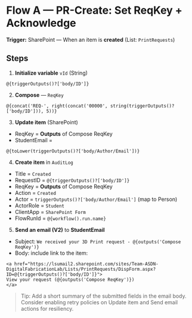 # Flow A — PR-Create: Set ReqKey + Acknowledge

**Trigger:** SharePoint — When an item is **created** (List: `PrintRequests`)

## Steps
1) **Initialize variable** `vId` (String)
```
@{triggerOutputs()?['body/ID']}
```
2) **Compose** — `ReqKey`
```
@{concat('REQ-', right(concat('00000', string(triggerOutputs()?['body/ID'])), 5))}
```
3) **Update item** (SharePoint)
- ReqKey = **Outputs** of Compose ReqKey
- StudentEmail =
```
@{toLower(triggerOutputs()?['body/Author/Email'])}
```
4) **Create item** in `AuditLog`
- Title = `Created`
- RequestID = `@{triggerOutputs()?['body/ID']}`
- ReqKey = **Outputs** of Compose ReqKey
- Action = `Created`
- Actor = `triggerOutputs()?['body/Author/Email']` (map to Person)
- ActorRole = `Student`
- ClientApp = `SharePoint Form`
- FlowRunId = `@{workflow().run.name}`

5) **Send an email (V2)** to **StudentEmail**
- Subject: `We received your 3D Print request - @{outputs('Compose ReqKey')}`
- Body: include link to the item:
```
<a href="https://lsumail2.sharepoint.com/sites/Team-ASDN-DigitalFabricationLab/Lists/PrintRequests/DispForm.aspx?ID=@{triggerOutputs()?['body/ID']}">
View your request (@{outputs('Compose ReqKey')})
</a>
```

> Tip: Add a short summary of the submitted fields in the email body. Consider enabling retry policies on Update item and Send email actions for resiliency.
